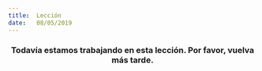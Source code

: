 ```yaml
---
title:  Lección
date:   08/05/2019
---
```


### <center>Todavía estamos trabajando en esta lección. Por favor, vuelva más tarde.</center>